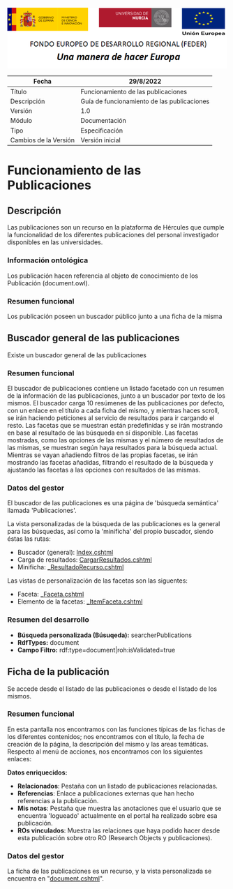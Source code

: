 ![](./media/CabeceraDocumentosMD.png)

| Fecha         | 29/8/2022                                                   |
| ------------- | ------------------------------------------------------------ |
|Título|Funcionamiento de las publicaciones|
|Descripción|Guía de funcionamiento de las publicaciones|
|Versión|1.0|
|Módulo|Documentación|
|Tipo|Especificación|
|Cambios de la Versión|Versión inicial|

# Funcionamiento de las Publicaciones

## Descripción
Las publicaciones son un recurso en la plataforma de Hércules que cumple la funcionalidad de los diferentes publicaciones del personal investigador disponibles en las universidades.

### Información ontológica
Los publicación hacen referencia al objeto de conocimiento de los Publicación (document.owl).

### Resumen funcional
Los publicación poseen un buscador público junto a una ficha de la misma


## Buscador general de las publicaciones
Existe un buscador general de las publicaciones

### Resumen funcional
El buscador de publicaciones contiene un listado facetado con un resumen de la información de las publicaciones, junto a un buscador por texto de los mismos. El buscador carga 10 resúmenes de las publicaciones por defecto, con un enlace en el título a cada ficha del mismo, y mientras haces scroll, se irán haciendo peticiones al servicio de resultados para ir cargando el resto. 
Las facetas que se muestran están predefinidas y se irán mostrando en base al resultado de las búsqueda en sí disponible. Las facetas mostradas, como las opciones de las mismas y el número de resultados de las mismas, se muestran según haya resultados para la búsqueda actual.
Mientras se vayan añadiendo filtros de las propias facetas, se irán mostrando las facetas añadidas, filtrando el resultado de la búsqueda y ajustando las facetas a las opciones con resultados de las mismas.

### Datos del gestor
El buscador de las publicaciones es una página de 'búsqueda semántica' llamada 'Publicaciones'.

La vista personalizadas de la búsqueda de las publicaciones es la general para las búsquedas, así como la 'minificha' del propio buscador, siendo éstas las rutas:
- Buscador (general): [Index.cshtml](https://github.com/HerculesCRUE/Commons-ED-MA/blob/main/Web/Views/Views/Busqueda/Index.cshtml)
- Carga de resultados: [CargarResultados.cshtml](https://github.com/HerculesCRUE/Commons-ED-MA/blob/main/Web/Views/Views/CargadorResultados/CargarResultados.cshtml)
- Minificha: [\_ResultadoRecurso.cshtml](https://github.com/HerculesCRUE/Commons-ED-MA/blob/main/Web/Views/Views/CargadorResultados/_ResultadoRecurso.cshtml)

Las vistas de personalización de las facetas son las siguentes:
- Faceta: [\_Faceta.cshtml](https://github.com/HerculesCRUE/Commons-ED-MA/blob/main/Web/Views/Views/CargadorFacetas/_Faceta.cshtml)
- Elemento de la facetas: [\_ItemFaceta.cshtml](https://github.com/HerculesCRUE/Commons-ED-MA/blob/main/Web/Views/Views/CargadorFacetas/_ItemFaceta.cshtml)


### Resumen del desarrollo

- **Búsqueda personalizada (Búsuqeda):** searcherPublications
- **RdfTypes:** document
- **Campo Filtro:** rdf:type=document|roh:isValidated=true



## Ficha de la publicación
Se accede desde el listado de las publicaciones o desde el listado de los mismos.
### Resumen funcional
En esta pantalla nos encontramos con las funciones típicas de las fichas de los diferentes contenidos; nos encontramos con el título, la fecha de creación de la página, la descripción del mismo y las areas temáticas.
Respecto al menú de acciones, nos encontramos con los siguientes enlaces:


**Datos enriquecidos:**
- **Relacionados**: Pestaña con un listado de publicaciones relacionadas.
- **Referencias**: Enlace a publicaciones externas que han hecho referencias a la publicación.
- **Mis notas**: Pestaña que muestra las anotaciones que el usuario que se encuentra 'logueado' actualmente en el portal ha realizado sobre esa publicación.
- **ROs vinculados**: Muestra las relaciones que haya podido hacer desde esta publicación sobre otro RO (Research Objects y publicaciones).
 

### Datos del gestor
La ficha de las publicaciones es un recurso, y la vista personalizada se encuentra en "[document.cshtml](https://github.com/HerculesCRUE/Commons-ED-MA/blob/main/Web/Views/Recursos/document.cshtml)".
